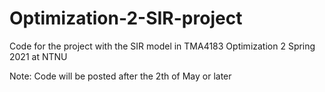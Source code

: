 # Optimization-2-SIR-project
Code for the project with the SIR model in TMA4183 Optimization 2 Spring 2021 at NTNU

Note: Code will be posted after the 2th of May or later
